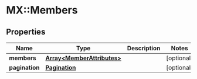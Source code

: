 # MX::Members

## Properties
Name | Type | Description | Notes
------------ | ------------- | ------------- | -------------
**members** | [**Array&lt;MemberAttributes&gt;**](MemberAttributes.md) |  | [optional] 
**pagination** | [**Pagination**](Pagination.md) |  | [optional] 


